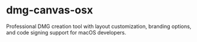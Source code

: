 # dmg-canvas-osx
Professional DMG creation tool with layout customization, branding options, and code signing support for macOS developers.  
